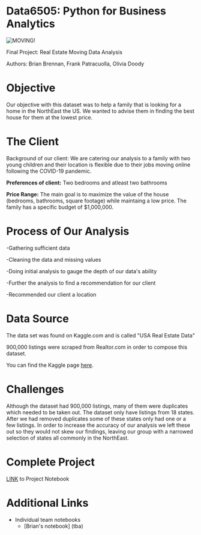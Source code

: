 # Data6505: Python for Business Analytics 
![MOVING!](https://media.istockphoto.com/id/1288083160/vector/happy-family-moving-into-new-house-flat-vector-illustration.jpg?s=170667a&w=0&k=20&c=6Q9wfa-kTLMxk6O_8D1pTmyaBDQzTbICXpSv7TtWo3g=)

Final Project: Real Estate Moving Data Analysis

Authors: Brian Brennan, Frank Patracuolla, Olivia Doody
 
 # Objective
  Our objective with this dataset was to help a family that is looking for a home in the NorthEast the US. We wanted to advise them in finding the best house for them at the lowest price.
  
 # The Client
  Background of our client:
     We are catering our analysis to a family with two young children and their location is flexible due to their jobs moving online following the COVID-19 pandemic. 

**Preferences of client:** Two bedrooms and atleast two bathrooms
   
   **Price Range:** The main goal is to maximize the value of the house (bedrooms, bathrooms, square footage) while maintaing a low price. The family has a specific budget of $1,000,000.

# Process of Our Analysis
-Gathering sufficient data

-Cleaning the data and missing values

-Doing initial analysis to gauge the depth of our data's ability

-Further the analysis to find a recommendation for our client

-Recommended our client a location
# Data Source
 The data set was found on Kaggle.com and is called "USA Real Estate Data"
 
 900,000 listings were scraped from Realtor.com in order to compose this dataset. 
 
 You can find the Kaggle page [here](https://www.kaggle.com/datasets/ahmedshahriarsakib/usa-real-estate-dataset?select=realtor-data.csv).

# Challenges 
  Although the dataset had 900,000 listings, many of them were duplicates which needed to be taken out. The dataset only have listings from 18 states. After we had removed duplicates some of these states only had one or a few listings. In order to increase the accuracy of our analysis we left these out so they would not skew our findings, leaving our group with a narrowed selection of states all commonly in the NorthEast.

# Complete Project
[LINK](https://github.com/oadoody/Data6505RealEstate/blob/main/DRAFT_Find_A_Home.ipynb) to Project Notebook 


# Additional Links
- Individual team notebooks
     - [Brian's notebook] (tba)
